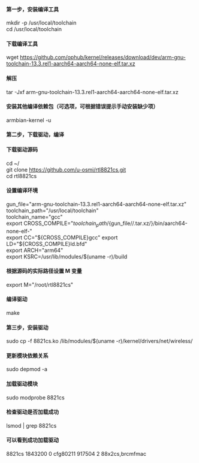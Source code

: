 #### 第一步，安装编译工具
mkdir -p /usr/local/toolchain  
cd /usr/local/toolchain
#### 下载编译工具
wget https://github.com/ophub/kernel/releases/download/dev/arm-gnu-toolchain-13.3.rel1-aarch64-aarch64-none-elf.tar.xz
#### 解压
tar -Jxf arm-gnu-toolchain-13.3.rel1-aarch64-aarch64-none-elf.tar.xz
#### 安装其他编译依赖包（可选项，可根据错误提示手动安装缺少项）
armbian-kernel -u


#### 第二步，下载驱动，编译
#### 下载驱动源码
cd ~/  
git clone https://github.com/u-osmi/rtl8821cs.git  
cd rtl8821cs
#### 设置编译环境
gun_file="arm-gnu-toolchain-13.3.rel1-aarch64-aarch64-none-elf.tar.xz"  
toolchain_path="/usr/local/toolchain"  
toolchain_name="gcc"  
export CROSS_COMPILE="${toolchain_path}/${gun_file//.tar.xz/}/bin/aarch64-none-elf-"  
export CC="${CROSS_COMPILE}gcc"  
export LD="${CROSS_COMPILE}ld.bfd"  
export ARCH="arm64"  
export KSRC=/usr/lib/modules/$(uname -r)/build
#### 根据源码的实际路径设置 M 变量
export M="/root/rtl8821cs"
#### 编译驱动
make


#### 第三步，安装驱动
sudo cp -f 8821cs.ko /lib/modules/$(uname -r)/kernel/drivers/net/wireless/
#### 更新模块依赖关系
sudo depmod -a
#### 加载驱动模块
sudo modprobe 8821cs
#### 检查驱动是否加载成功
lsmod | grep 8821cs
#### 可以看到成功加载驱动
8821cs               1843200  0
cfg80211              917504  2 88x2cs,brcmfmac
